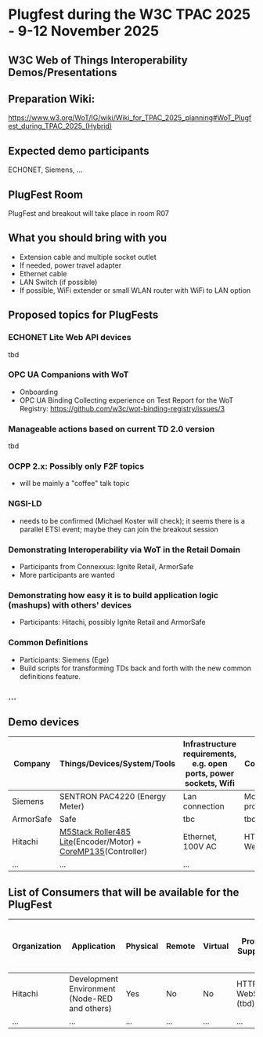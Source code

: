 # Plugfest during the W3C TPAC 2025 - 9-12 November 2025

## W3C Web of Things Interoperability Demos/Presentations

## Preparation Wiki:

https://www.w3.org/WoT/IG/wiki/Wiki_for_TPAC_2025_planning#WoT_Plugfest_during_TPAC_2025_(Hybrid)

## Expected demo participants

ECHONET, Siemens, ...

## PlugFest Room
PlugFest and breakout will take place in room R07

## What you should bring with you 

* Extension cable and multiple socket outlet
* If needed, power travel adapter
* Ethernet cable
* LAN Switch (if possible)
* If possible, WiFi extender or small WLAN router with WiFi to LAN option


## Proposed topics for PlugFests

### ECHONET Lite Web API devices
tbd
### OPC UA Companions with WoT
  * Onboarding
  * OPC UA Binding Collecting experience on Test Report for the WoT Registry: https://github.com/w3c/wot-binding-registry/issues/3
### Manageable actions based on current TD 2.0 version
tbd
### OCPP 2.x: Possibly only F2F topics
* will be mainly a "coffee" talk topic

### NGSI-LD 
* needs to be confirmed (Michael Koster will check); it seems there is a parallel ETSI event; maybe they can join the breakout session
  
### Demonstrating Interoperability via WoT in the Retail Domain
  * Participants from Connexxus: Ignite Retail, ArmorSafe
  * More participants are wanted
    
### Demonstrating how easy it is to build application logic (mashups) with others' devices
  * Participants: Hitachi, possibly Ignite Retail and ArmorSafe
### Common Definitions
  * Participants: Siemens (Ege)
  * Build scripts for transforming TDs back and forth with the new common definitions feature.
###  ...

## Demo devices


| Company   | Things/Devices/System/Tools         | Infrastructure requirements, e.g. open ports, power sockets, Wifi | Comments                 |Contact             |
|-----------|-------------------------------------|-------------------------------------------------------------------|--------------------------|--------------------|
| Siemens   |  SENTRON PAC4220 (Energy Meter)     | Lan connection                                                    | Modbus protocol          |   @sebastiankb     |
| ArmorSafe |  Safe                               | tbc                                                               | tbc                      |                    |
| Hitachi   |  [M5Stack Roller485 Lite](https://docs.m5stack.com/en/unit/Unit-Roller485%20Lite)(Encoder/Motor) + [CoreMP135](https://docs.m5stack.com/en/core/M5CoreMP135)(Controller)     | Ethernet, 100V AC | HTTP, WebSocket | @k-toumura |
| ...       |   ...                               | ...                                                               |                          |                    |




## List of Consumers that will be available for the PlugFest

| Organization     | Application                                   | Physical | Remote | Virtual | Protocol Supported | Infrastructure requirements, e.g., open ports, power sockets, Wifi | Comments                                                     |Contact|
|------------------|-----------------------------------------------|----------|--------|---------|--------------------|-------------------------------------------------------------------|---------------------------------------------------------------|-------|
| Hitachi | Development Environment (Node-RED and others) | Yes | No | No | HTTP, WebSocket (tbd) | Ethernet, 100V AC | MacBook | @k-toumura |
| ...              | ...                                           | ...      | ...    | ...     | ...                | ...                                                               | ...                                                           | ...   |
